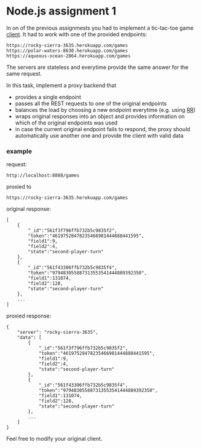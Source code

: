 # Node.js assignment 1

In on of the previous assignmests you had to implement a tic-tac-toe game [client](https://github.com/js-training-apptech-2015/splitmode).
It had to work with one of the provided endpoints:
```
https://rocky-sierra-3635.herokuapp.com/games
https://polar-waters-8630.herokuapp.com/games
https://aqueous-ocean-2864.herokuapp.com/games
```
The servers are stateless and everytime provide the same answer for the same request.

In this task, implement a proxy backend that  
- provides a single endpoint 
- passes all the REST requests to one of the original endpoints
- balances the load by choosing a new endpoint everytime (e.g. using [RR](https://en.wikipedia.org/wiki/Round-robin_scheduling))
- wraps original responses into an object and provides information on which of the original endpoints was used
- in case the current original endpoint fails to respond, the proxy should automatically use another one and provide the client with valid data

### example
request:
```
http://localhost:8888/games
```
proxied to
```
https://rocky-sierra-3635.herokuapp.com/games
```
original response:
```
[
    {
        "_id":"561f3f796ffb732b5c9835f2",
        "token":"46197528478235466981444888441595",
        "field1":9,
        "field2":4,
        "state":"second-player-turn"
    },
    {
        "_id":"561f43306ffb732b5c9835f4",
        "token":"979483055887313553541444889392350",
        "field1":131074,
        "field2":128,
        "state":"second-player-turn"
    },
    ...
]
```
proxied response:
```
{
    "server": "rocky-sierra-3635",
    "data": [
        {
            "_id":"561f3f796ffb732b5c9835f2",
            "token":"46197528478235466981444888441595",
            "field1":9,
            "field2":4,
            "state":"second-player-turn"
        },
        {
            "_id":"561f43306ffb732b5c9835f4",
            "token":"979483055887313553541444889392350",
            "field1":131074,
            "field2":128,
            "state":"second-player-turn"
        },
        ...
    ]
}
```

Feel free to modify your original client.

